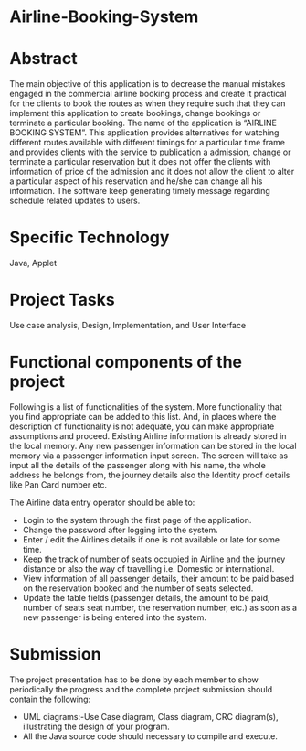 # Airline-Booking-System
<!DOCTYPE html>
<html>
<body>
<h1>Abstract</h1>
<p>
The main objective of this application is to decrease the manual mistakes engaged in the
commercial airline booking process and create it practical for the clients to book the routes as
when they require such that they can implement this application to create bookings, change
bookings or terminate a particular booking.
The name of the application is “AIRLINE BOOKING SYSTEM”. This application provides
alternatives for watching different routes available with different timings for a particular time
frame and provides clients with the service to publication a admission, change or terminate a
particular reservation but it does not offer the clients with information of price of the admission
and it does not allow the client to alter a particular aspect of his reservation and he/she can
change all his information. The software keep generating timely message regarding schedule
related updates to users.
</p>

<h1>Specific Technology</h1>
<p>Java, Applet</p>
<h1>Project Tasks</h1>
<p>Use case analysis, Design, Implementation, and User Interface</p>
<h1>Functional components of the project</h1>
<p>Following is a list of functionalities of the system. More functionality that you find appropriate
can be added to this list. And, in places where the description of functionality is not adequate,
you can make appropriate assumptions and proceed.
Existing Airline information is already stored in the local memory. Any new passenger
information can be stored in the local memory via a passenger information input screen. The
screen will take as input all the details of the passenger along with his name, the whole address
he belongs from, the journey details also the Identity proof details like Pan Card number etc.

The Airline data entry operator should be able to:
<ul>
<li>Login to the system through the first page of the application.</li>

<li>Change the password after logging into the system.</li>
<li>Enter / edit the Airlines details if one is not available or late for some time.</li>
<li>Keep the track of number of seats occupied in Airline and the journey distance or
also the way of travelling i.e. Domestic or international.</li>
<li>View information of all passenger details, their amount to be paid based on the
reservation booked and the number of seats selected.</li>
<li>Update the table fields (passenger details, the amount to be paid, number of seats
seat number, the reservation number, etc.) as soon as a new passenger is being
entered into the system.</li>
</ul>
</p>

<h1>Submission</h1>
<p>The project presentation has to be done by each member to show periodically the progress and
the complete project submission should contain the following:
<ul>
<li>UML diagrams:-Use Case diagram, Class diagram, CRC diagram(s), illustrating the
design of your program.</li>
<li>All the Java source code should necessary to compile and execute.</li>
</ul>
</p>

</body>
</html>
